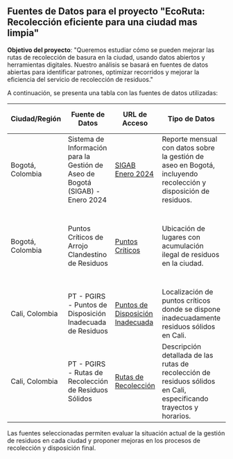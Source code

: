 ## Fuentes de Datos para el proyecto "EcoRuta: Recolección eficiente para una ciudad mas limpia"

**Objetivo del proyecto**: "Queremos estudiar cómo se pueden mejorar las rutas de recolección de basura en la ciudad, usando datos abiertos y herramientas digitales. Nuestro análisis se basará en fuentes de datos abiertas para identificar patrones, optimizar recorridos y mejorar la eficiencia del servicio de recolección de residuos."

A continuación, se presenta una tabla con las fuentes de datos utilizadas:

| Ciudad/Región | Fuente de Datos | URL de Acceso | Tipo de Datos | Categoría | Frecuencia de Actualización | Formato |
|--------------|----------------|--------------|--------------|-----------|---------------------------|---------|
| Bogotá, Colombia | Sistema de Información para la Gestión de Aseo de Bogotá (SIGAB) - Enero 2024 | [SIGAB Enero 2024](https://datosabiertos.bogota.gov.co/dataset/sigab-enero-2024) | Reporte mensual con datos sobre la gestión de aseo en Bogotá, incluyendo recolección y disposición de residuos. | Medio Ambiente | Mensual | CSV |
| Bogotá, Colombia | Puntos Críticos de Arrojo Clandestino de Residuos | [Puntos Críticos](https://datosabiertos.bogota.gov.co/dataset/puntos-criticos-arrojo-clandestino-residuos-bogota-d-c) | Ubicación de lugares con acumulación ilegal de residuos en la ciudad. | Medio Ambiente | Anual | ESRI REST, WMS, WFS, HTML, GPKG, GEOJSON, SHP, KML, DXF |
| Cali, Colombia | PT - PGIRS - Puntos de Disposición Inadecuada de Residuos | [Puntos de Disposición Inadecuada](https://datos.cali.gov.co/dataset/pt-pgirs-puntos-de-disposicion-inadecuada-de-residuos) | Localización de puntos críticos donde se dispone inadecuadamente residuos sólidos en Cali. | Medio Ambiente | No especificado | WMS, RAR, JPEG |
| Cali, Colombia | PT - PGIRS - Rutas de Recolección de Residuos Sólidos | [Rutas de Recolección](https://datos.cali.gov.co/dataset/pt-pgirs-rutas-de-recoleccion-de-residuos-solidos) | Descripción detallada de las rutas de recolección de residuos sólidos en Cali, especificando trayectos y horarios. | Medio Ambiente | No especificado | WMS, RAR, JPEG |

Las fuentes seleccionadas permiten evaluar la situación actual de la gestión de residuos en cada ciudad y proponer mejoras en los procesos de recolección y disposición final.
